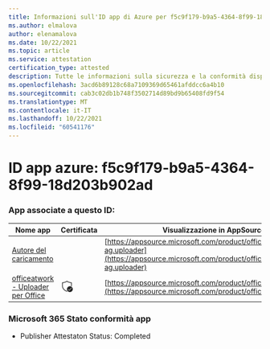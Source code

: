 ```yaml
---
title: Informazioni sull'ID app di Azure per f5c9f179-b9a5-4364-8f99-18d203b902ad
ms.author: elmalova
author: elenamalova
ms.date: 10/22/2021
ms.topic: article
ms.service: attestation
certification_type: attested
description: Tutte le informazioni sulla sicurezza e la conformità disponibili per f5c9f179-b9a5-4364-8f99-18d203b902ad.
ms.openlocfilehash: 3acd6b89128c68a7109369d65461afddcc6a4b10
ms.sourcegitcommit: cab3c02db1b748f3502714d89bd9b65408fd9f54
ms.translationtype: MT
ms.contentlocale: it-IT
ms.lasthandoff: 10/22/2021
ms.locfileid: "60541176"
---
```

# <a name="azure-app-id-f5c9f179-b9a5-4364-8f99-18d203b902ad"></a>ID app azure: f5c9f179-b9a5-4364-8f99-18d203b902ad


### <a name="apps-associated-with-this-id"></a>App associate a questo ID:
| **Nome app** | **Certificata** | **Visualizzazione in AppSource** |
|--------------|---------------|-----------------------|
| [Autore del caricamento](https://docs.microsoft.com/microsoft-365-app-certification/forward/officeatwork-ag.uploader) |  | [https://appsource.microsoft.com/product/office/officeatwork-ag.uploader](https://appsource.microsoft.com/product/office/officeatwork-ag.uploader) |
| [officeatwork - Uploader per Office](https://docs.microsoft.com/microsoft-365-app-certification/forward/WA104381430) | <img alt="Certified application badge" src="../media/certified-badge.png" height="25" width="25" /> | [https://appsource.microsoft.com/product/office/WA104381430](https://appsource.microsoft.com/product/office/WA104381430) |

### <a name="microsoft-365-app-compliance-status"></a>Microsoft 365 Stato conformità app
- Publisher Attestaton Status: Completed

